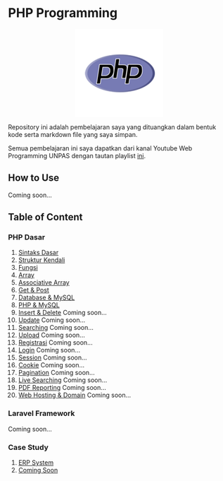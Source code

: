 # PHP Programming
<img style="display: block;
           margin-left: auto;
           margin-right: auto;"
           src="./img/php.png" alt="PHP Logo">
</img>

Repository ini adalah pembelajaran saya yang dituangkan dalam bentuk kode serta markdown file yang saya simpan.

Semua pembelajaran ini saya dapatkan dari kanal Youtube Web Programming UNPAS dengan tautan playlist [ini](https://www.youtube.com/playlist?list=PLFIM0718LjIUqXfmEIBE3-uzERZPh3vp6).

## How to Use

Coming soon...

## Table of Content

### PHP Dasar

1. [Sintaks Dasar](/1.%20Sintaks%20PHP/Sinktaks%20PHP.md)
2. [Struktur Kendali](/2.%20Stuktur%20Kendali/Struktur%20Kendali.md)
3. [Fungsi](/3.%20Fungsi/Fungsi.md)
4. [Array](/4.%20Array/Array.md)
5. [Associative Array](/5.%20Associative%20Array/Associative%20Array.md)
6. [Get & Post](/6.%20Get%20&%20Post/6.%20Get%20&%20Post.md)
7. [Database & MySQL](/7.%20mysql/7.%20mysql.md)
8. [PHP & MySQL](/8.%20%20PHP%20&%20MySQL/8.%20PHP%20MySQL.md)
9. [Insert & Delete]() Coming soon...
10. [Update]() Coming soon...
11. [Searching]() Coming soon...
12. [Upload]() Coming soon...
13. [Registrasi]() Coming soon...
14. [Login]() Coming soon...
15. [Session]() Coming soon...
16. [Cookie]() Coming soon...
17. [Pagination]() Coming soon...
18. [Live Searching]() Coming soon...
19. [PDF Reporting]() Coming soon...
20. [Web Hosting & Domain]() Coming soon...

### Laravel Framework

Coming soon...

### Case Study

1. [ERP System]()
2. [Coming Soon]()
